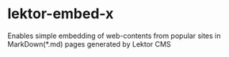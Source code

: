 # lektor-embed-x
Enables simple embedding of web-contents from popular sites in MarkDown(*.md) pages generated by Lektor CMS




